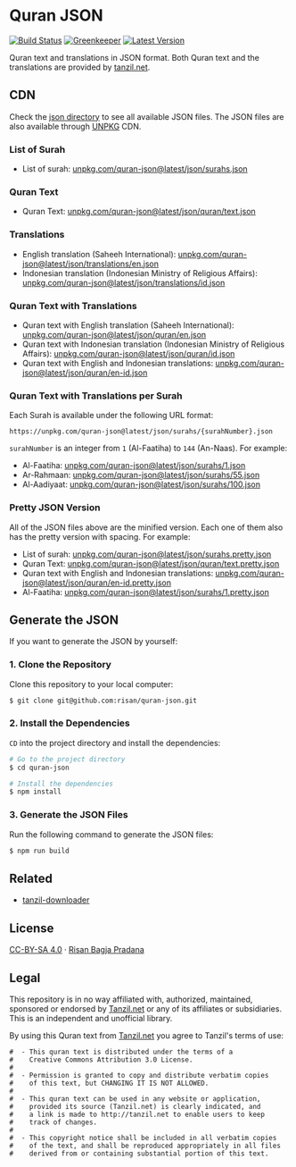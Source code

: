 # Quran JSON

[![Build Status](https://badgen.net/travis/risan/quran-json)](https://travis-ci.org/risan/quran-json)
[![Greenkeeper](https://badges.greenkeeper.io/risan/quran-json.svg)](https://greenkeeper.io)
[![Latest Version](https://badgen.net/npm/v/quran-json)](https://www.npmjs.com/package/quran-json)

Quran text and translations in JSON format. Both Quran text and the translations are provided by [tanzil.net](http://tanzil.net).

## CDN

Check the [json directory](https://github.com/risan/quran-json/tree/master/json) to see all available JSON files. The JSON files are also available through [UNPKG](https://unpkg.com/) CDN.

### List of Surah

* List of surah: [unpkg.com/quran-json@latest/json/surahs.json](https://unpkg.com/quran-json@latest/json/surahs.json)

### Quran Text

* Quran Text: [unpkg.com/quran-json@latest/json/quran/text.json](https://unpkg.com/quran-json@latest/json/quran/text.json)

### Translations

* English translation (Saheeh International): [unpkg.com/quran-json@latest/json/translations/en.json](https://unpkg.com/quran-json@latest/json/translations/en.json)
* Indonesian translation (Indonesian Ministry of Religious Affairs): [unpkg.com/quran-json@latest/json/translations/id.json](https://unpkg.com/quran-json@latest/json/translations/id.json)

### Quran Text with Translations

* Quran text with English translation (Saheeh International): [unpkg.com/quran-json@latest/json/quran/en.json](https://unpkg.com/quran-json@latest/json/quran/en.json)
* Quran text with Indonesian translation (Indonesian Ministry of Religious Affairs): [unpkg.com/quran-json@latest/json/quran/id.json](https://unpkg.com/quran-json@latest/json/quran/id.json)
* Quran text with English and Indonesian translations: [unpkg.com/quran-json@latest/json/quran/en-id.json](https://unpkg.com/quran-json@latest/json/quran/en-id.json)

### Quran Text with Translations per Surah

Each Surah is available under the following URL format:

```
https://unpkg.com/quran-json@latest/json/surahs/{surahNumber}.json
```

`surahNumber` is an integer from `1` (Al-Faatiha) to `144` (An-Naas). For example:

* Al-Faatiha: [unpkg.com/quran-json@latest/json/surahs/1.json](https://unpkg.com/quran-json@latest/json/surahs/1.json)
* Ar-Rahmaan: [unpkg.com/quran-json@latest/json/surahs/55.json](https://unpkg.com/quran-json@latest/json/surahs/55.json)
* Al-Aadiyaat: [unpkg.com/quran-json@latest/json/surahs/100.json](https://unpkg.com/quran-json@latest/json/surahs/100.json)

### Pretty JSON Version

All of the JSON files above are the minified version. Each one of them also has the pretty version with spacing. For example:

* List of surah: [unpkg.com/quran-json@latest/json/surahs.pretty.json](https://unpkg.com/quran-json@latest/json/surahs.pretty.json)
* Quran Text: [unpkg.com/quran-json@latest/json/quran/text.pretty.json](https://unpkg.com/quran-json@latest/json/quran/text.pretty.json)
* Quran text with English and Indonesian translations: [unpkg.com/quran-json@latest/json/quran/en-id.pretty.json](https://unpkg.com/quran-json@latest/json/quran/en-id.pretty.json)
* Al-Faatiha: [unpkg.com/quran-json@latest/json/surahs/1.pretty.json](https://unpkg.com/quran-json@latest/json/surahs/1.pretty.json)

## Generate the JSON

If you want to generate the JSON by yourself:

### 1. Clone the Repository

Clone this repository to your local computer:

```bash
$ git clone git@github.com:risan/quran-json.git
```

### 2. Install the Dependencies

`CD` into the project directory and install the dependencies:

```bash
# Go to the project directory
$ cd quran-json

# Install the dependencies
$ npm install
```

### 3. Generate the JSON Files

Run the following command to generate the JSON files:

```bash
$ npm run build
```

## Related

* [tanzil-downloader](https://github.com/risan/tanzil-downloader)

## License

[CC-BY-SA 4.0](https://github.com/risan/quran-json/blob/master/LICENSE.txt) · [Risan Bagja Pradana](https://bagja.net)

## Legal

This repository is in no way affiliated with, authorized, maintained, sponsored or endorsed by [Tanzil.net](http://tanzil.net) or any of its affiliates or subsidiaries. This is an independent and unofficial library.

By using this Quran text from [Tanzil.net](http://tanzil.net) you agree to Tanzil's terms of use:

```
#  - This quran text is distributed under the terms of a
#    Creative Commons Attribution 3.0 License.
#
#  - Permission is granted to copy and distribute verbatim copies
#    of this text, but CHANGING IT IS NOT ALLOWED.
#
#  - This quran text can be used in any website or application,
#    provided its source (Tanzil.net) is clearly indicated, and
#    a link is made to http://tanzil.net to enable users to keep
#    track of changes.
#
#  - This copyright notice shall be included in all verbatim copies
#    of the text, and shall be reproduced appropriately in all files
#    derived from or containing substantial portion of this text.
```
